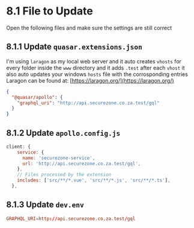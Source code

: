 
# 8.1 File to Update

Open the following files and make sure the settings are still correct

## 8.1.1 Update `quasar.extensions.json`

I'm using `laragon` as my local web server and it auto creates `vhosts` for every folder inside the `www` directory and it adds `.test` after each `vhost` it also auto updates your windows `hosts` file with the corrosponding entries
Laragon can be found at: [https://laragon.org/](https://laragon.org/)

```json
{
  "@quasar/apollo": {
    "graphql_uri": "http://api.securezone.co.za.test/gql"
  }
}
```

## 8.1.2 Update `apollo.config.js`

```js
client: {
    service: {
      name: 'securezone-service',
      url: 'http://api.securezone.co.za.test/gql',
    },
    // Files processed by the extension
    includes: ['src/**/*.vue', 'src/**/*.js', 'src/**/*.ts'],
  },
```

## 8.1.3 Update `dev.env`

```conf
GRAPHQL_URI=http://api.securezone.co.za.test/gql
```
